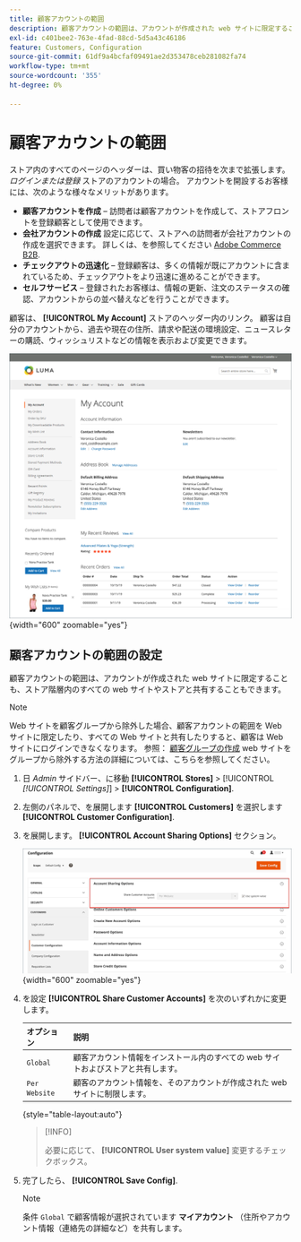 ```yaml
---
title: 顧客アカウントの範囲
description: 顧客アカウントの範囲は、アカウントが作成された web サイトに限定することも、ストア階層内のすべての web サイトやストアと共有することもできます。
exl-id: c401bee2-763e-4fad-88cd-5d5a43c46186
feature: Customers, Configuration
source-git-commit: 61df9a4bcfaf09491ae2d353478ceb281082fa74
workflow-type: tm+mt
source-wordcount: '355'
ht-degree: 0%

---
```


# 顧客アカウントの範囲

ストア内のすべてのページのヘッダーは、買い物客の招待を次まで拡張します。 _ログインまたは登録_ ストアのアカウントの場合。 アカウントを開設するお客様には、次のような様々なメリットがあります。

* **顧客アカウントを作成**  – 訪問者は顧客アカウントを作成して、ストアフロントを登録顧客として使用できます。
* **会社アカウントの作成** 設定に応じて、ストアへの訪問者が会社アカウントの作成を選択できます。 詳しくは、を参照してください [Adobe Commerce B2B](../b2b/introduction.md).
* **チェックアウトの迅速化**  – 登録顧客は、多くの情報が既にアカウントに含まれているため、チェックアウトをより迅速に進めることができます。
* **セルフサービス**  – 登録されたお客様は、情報の更新、注文のステータスの確認、アカウントからの並べ替えなどを行うことができます。

顧客は、 **[!UICONTROL My Account]** ストアのヘッダー内のリンク。 顧客は自分のアカウントから、過去や現在の住所、請求や配送の環境設定、ニュースレターの購読、ウィッシュリストなどの情報を表示および変更できます。

![マイアカウント](assets/account-dashboard-my-account.png){width="600" zoomable="yes"}

## 顧客アカウントの範囲の設定

顧客アカウントの範囲は、アカウントが作成された web サイトに限定することも、ストア階層内のすべての web サイトやストアと共有することもできます。

>[!NOTE]
>
>Web サイトを顧客グループから除外した場合、顧客アカウントの範囲を Web サイトに限定したり、すべての Web サイトと共有したりすると、顧客は Web サイトにログインできなくなります。 参照： [顧客グループの作成](customer-groups.md#create-a-customer-group) web サイトをグループから除外する方法の詳細については、こちらを参照してください。

1. 日 _Admin_ サイドバー、に移動 **[!UICONTROL Stores]** > [!UICONTROL _[!UICONTROL Settings]_] > **[!UICONTROL Configuration]**.

1. 左側のパネルで、を展開します **[!UICONTROL Customers]** を選択します **[!UICONTROL Customer Configuration]**.

1. を展開します。 **[!UICONTROL Account Sharing Options]** セクション。

   ![アカウント共有オプション](assets/customer-configuration-account-sharing-options.png){width="600" zoomable="yes"}

1. を設定 **[!UICONTROL Share Customer Accounts]** を次のいずれかに変更します。

   | オプション | 説明 |
   | --- | --- |
   | `Global` | 顧客アカウント情報をインストール内のすべての web サイトおよびストアと共有します。 |
   | `Per Website` | 顧客のアカウント情報を、そのアカウントが作成された web サイトに制限します。 |

   {style="table-layout:auto"}

   >[!INFO]
   >
   > 必要に応じて、 **[!UICONTROL User system value]** 変更するチェックボックス。

1. 完了したら、 **[!UICONTROL Save Config]**.

   >[!NOTE]
   >
   >条件 `Global` で顧客情報が選択されています **マイアカウント** （住所やアカウント情報（連絡先の詳細など）を共有します。

